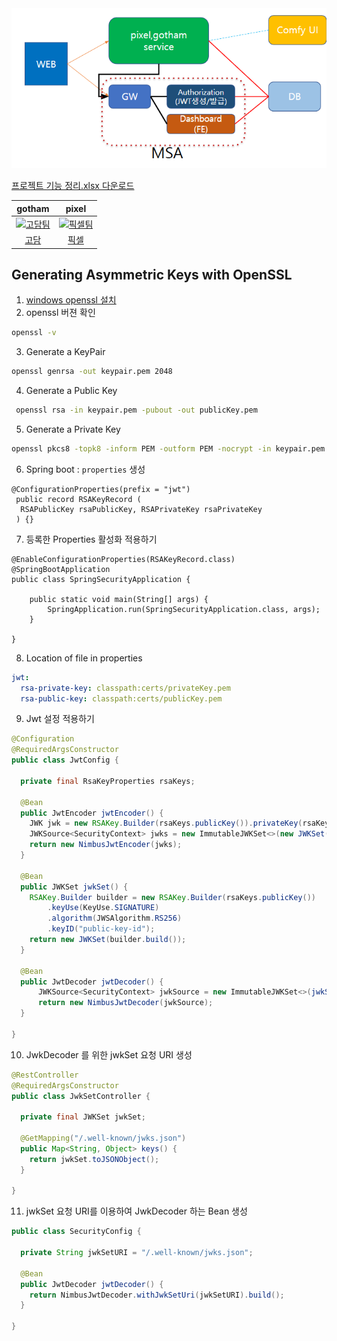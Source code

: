 <img src='./MSA.PNG' />

[프로젝트 기능 정리.xlsx 다운로드](https://github.com/Solodkfl/.github/raw/main/profile/프로젝트%20기능%20정리.xlsx)

| gotham | pixel | 
|:-----:|:--------:|
| [<img src="https://cdn.discordapp.com/attachments/1369469538168475698/1398152935296467116/f7a166b44f5fbafa.png?ex=68d36ce4&is=68d21b64&hm=564b0905924712db6f25fc7b68895bb4b5a75b95ccbaf00ff11fff052584dc82&" width="80" alt="고담팀"/>](https://github.com/CHOIBEAR) | [<img src="https://cdn.discordapp.com/attachments/1369469538168475698/1398210960216559696/5faeb2d562dbc107.png?ex=68d3a2ee&is=68d2516e&hm=474582e419e22a9ed1438a8602f67431d61b4b4b23f0d247fb11517e5c69ee36&" width="80" alt="픽셀팀"/>](https://github.com/hiedupixel) 
| [고담](https://github.com/higotham) | [픽셀](https://github.com/hiedupixel) 
<!--

**Here are some ideas to get you started:**

🙋‍♀️ A short introduction - what is your organization all about?
🌈 Contribution guidelines - how can the community get involved?
👩‍💻 Useful resources - where can the community find your docs? Is there anything else the community should know?
🍿 Fun facts - what does your team eat for breakfast?
🧙 Remember, you can do mighty things with the power of [Markdown](https://docs.github.com/github/writing-on-github/getting-started-with-writing-and-formatting-on-github/basic-writing-and-formatting-syntax)
-->

## Generating Asymmetric Keys with OpenSSL
1. [windows openssl 설치]("https://slproweb.com/products/Win32OpenSSL.html")
2. openssl 버젼 확인
```cmd
openssl -v
```
3. Generate a KeyPair
```cmd
openssl genrsa -out keypair.pem 2048
```
4. Generate a Public Key
```cmd
 openssl rsa -in keypair.pem -pubout -out publicKey.pem 
```
5. Generate a Private Key
```cmd
openssl pkcs8 -topk8 -inform PEM -outform PEM -nocrypt -in keypair.pem -out privateKey.pem
```
6. Spring boot : `properties` 생성
```
@ConfigurationProperties(prefix = "jwt")
 public record RSAKeyRecord (
  RSAPublicKey rsaPublicKey, RSAPrivateKey rsaPrivateKey
 ) {}
```
7. 등록한 Properties 활성화 적용하기
```
@EnableConfigurationProperties(RSAKeyRecord.class)
@SpringBootApplication
public class SpringSecurityApplication {

    public static void main(String[] args) {
        SpringApplication.run(SpringSecurityApplication.class, args);
    }

}
```
8. Location of file in properties
```yml
jwt:
  rsa-private-key: classpath:certs/privateKey.pem
  rsa-public-key: classpath:certs/publicKey.pem
```
9. Jwt 설정 적용하기
```java
@Configuration
@RequiredArgsConstructor
public class JwtConfig {

  private final RsaKeyProperties rsaKeys;

  @Bean
  public JwtEncoder jwtEncoder() {
    JWK jwk = new RSAKey.Builder(rsaKeys.publicKey()).privateKey(rsaKeys.privateKey()).build();
    JWKSource<SecurityContext> jwks = new ImmutableJWKSet<>(new JWKSet(jwk));
    return new NimbusJwtEncoder(jwks);
  }

  @Bean
  public JWKSet jwkSet() {
    RSAKey.Builder builder = new RSAKey.Builder(rsaKeys.publicKey())
        .keyUse(KeyUse.SIGNATURE)
        .algorithm(JWSAlgorithm.RS256)
        .keyID("public-key-id");
    return new JWKSet(builder.build());
  }

  @Bean
  public JwtDecoder jwtDecoder() {
      JWKSource<SecurityContext> jwkSource = new ImmutableJWKSet<>(jwkSet());
      return new NimbusJwtDecoder(jwkSource);
  }

}
```
10. JwkDecoder 를 위한 jwkSet 요청 URI 생성
```java
@RestController
@RequiredArgsConstructor
public class JwkSetController {

  private final JWKSet jwkSet;

  @GetMapping("/.well-known/jwks.json")
  public Map<String, Object> keys() {
    return jwkSet.toJSONObject();
  }

}
```
11. jwkSet 요청 URI를 이용하여 JwkDecoder 하는 Bean 생성
```java
public class SecurityConfig {

  private String jwkSetURI = "/.well-known/jwks.json";

  @Bean
  public JwtDecoder jwtDecoder() {
    return NimbusJwtDecoder.withJwkSetUri(jwkSetURI).build();
  }

}
```
